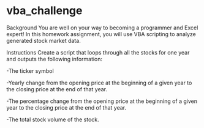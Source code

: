 # vba_challenge

Background
You are well on your way to becoming a programmer and Excel expert! In this homework assignment, you will use VBA scripting to analyze generated stock market data.

Instructions
Create a script that loops through all the stocks for one year and outputs the following information:

-The ticker symbol

-Yearly change from the opening price at the beginning of a given year to the closing price at the end of that year.

-The percentage change from the opening price at the beginning of a given year to the closing price at the end of that year.

-The total stock volume of the stock.

